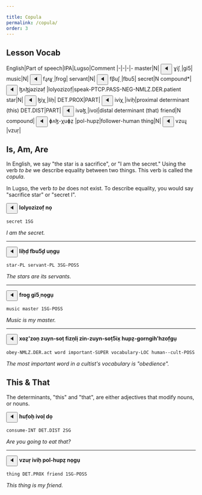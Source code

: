 ```yaml
---

title: Copula
permalink: /copula/
order: 3
---
```


## Lesson Vocab

English|Part of speech|IPA|Lugso|Comment
|-|-|-|-
master|N|<span class='spoken '> <button class='speak' type='button' data-ipa='ɣiʃ̣'>🔈</button> <span class='ipa'>ɣiʃ̣</span> </span>|gi5̣|
music|N|<span class='spoken '> <button class='speak' type='button' data-ipa='fɻʌɣ̣'>🔈</button> <span class='ipa'>fɻʌɣ̣</span> </span>|frog̣|
servant|N|<span class='spoken '> <button class='speak' type='button' data-ipa='fβuʃ̣'>🔈</button> <span class='ipa'>fβuʃ̣</span> </span>|fbu5̣|
secret|N compound*|<span class='spoken '> <button class='speak' type='button' data-ipa='ɮʌɮjəzizəf̣'>🔈</button> <span class='ipa'>ɮʌɮjəzizəf̣</span> </span>|lolyozizof̣|speak-PTCP.PASS-NEG-NMLZ.DER.patient
star|N|<span class='spoken '> <button class='speak' type='button' data-ipa='ɮiχ̣'>🔈</button> <span class='ipa'>ɮiχ̣</span> </span>|liḥ|
DET.PROX|PART|<span class='spoken '> <button class='speak' type='button' data-ipa='iviχ̣'>🔈</button> <span class='ipa'>iviχ̣</span> </span>|iviḥ|proximal determinant (this)
DET.DIST|PART|<span class='spoken '> <button class='speak' type='button' data-ipa='ivəɮ̣'>🔈</button> <span class='ipa'>ivəɮ̣</span> </span>|ivoḷ|distal determinant (that)
friend|N compound|<span class='spoken '> <button class='speak' type='button' data-ipa='ɸʌɮ-χuɸẓ'>🔈</button> <span class='ipa'>ɸʌɮ-χuɸẓ</span> </span>|pol-hupẓ|follower-human
thing|N|<span class='spoken '> <button class='speak' type='button' data-ipa='vzuɻ̣'>🔈</button> <span class='ipa'>vzuɻ̣</span> </span>|vzuṛ|

## Is, Am, Are

In English, we say "the star is a sacrifice", or "I am the secret." Using the verb _to be_ we describe equality between two things. This verb is called the _copula_.

In Lugso, the verb _to be_ does not exist. To describe equality, you would say "sacrifice star" or "secret I".

<span class='spoken btnOnly'> <button class='speak' type='button' data-ipa='ɮʌɮjəzizəf̣ nʌ̣'>🔈</button>  </span> <strong>lolyozizof̣ nọ</strong>

`secret 1SG`

_I am the secret._

---

<span class='spoken btnOnly'> <button class='speak' type='button' data-ipa='ɮiχ̣ð̣ fβuʃ̣ð̣ uṇɣụ'>🔈</button>  </span> <strong>liḥḍ fbu5̣ḍ uṇgụ</strong>

`star-PL servant-PL 3SG-POSS`

_The stars are its servants._

---

<span class='spoken btnOnly'> <button class='speak' type='button' data-ipa='fɻʌɣ̣ ɣiʃ̣ nʌ̣ɣụ'>🔈</button>  </span> <strong>frog̣ gi5̣ nọgụ</strong>

`music master 1SG-POSS`

_Music is my master._

---

<span class='spoken btnOnly'> <button class='speak' type='button' data-ipa='xʌẓʔzəṇ zujn-səθ̣ fizṇɮị zin-zujn-səθ̣ʃix̣ χuɸẓ-̣ɣəɻnɣiχʔχzəf̣ɣụ'>🔈</button>  </span> <strong>xoẓ'zoṇ zuyn-soṭ fizṇlị zin-zuyn-soṭ5ix̣ hupẓ-̣gorngih'hzof̣gụ</strong>

`obey-NMLZ.DER.act word important-SUPER vocabulary-LOC human--cult-POSS`

_The most important word in a cultist's vocabulary is "obedience"._

## This & That

The determinants, "this" and "that", are either adjectives that modify nouns, or nouns.

<span class='spoken btnOnly'> <button class='speak' type='button' data-ipa='χuf̣əχ̣ ivəɮ̣ ðʌ̣'>🔈</button>  </span> <strong>huf̣oḥ ivoḷ dọ</strong>

`consume-INT DET.DIST 2SG`

_Are you going to eat that?_

---

<span class='spoken btnOnly'> <button class='speak' type='button' data-ipa='vzuɻ̣ iviχ̣ ɸʌɮ-χuɸẓ nʌ̣ɣụ'>🔈</button>  </span> <strong>vzuṛ iviḥ pol-hupẓ nọgụ</strong>

`thing DET.PROX friend 1SG-POSS`

_This thing is my friend._